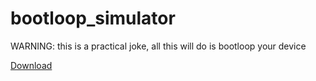 # bootloop_simulator
WARNING: this is a practical joke, all this will do is bootloop your device

[Download](https://github.com/backslashxx/bootloop_simulator/raw/refs/heads/main/module.zip)
